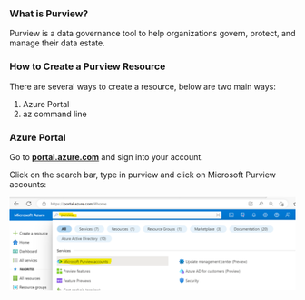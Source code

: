 ### What is Purview?
Purview is a  data governance tool to help organizations govern, protect, and manage their data estate. 

### How to Create a Purview Resource
There are several ways to create a resource, below are two main ways:

1. Azure Portal 
2. az command line

### Azure Portal 
Go to **[portal.azure.com](https://portal.azure.com)** and sign into your account. 

Click on the search bar, type in purview and click on Microsoft Purview accounts:

![Nav tabs enabled](../img/create-purview/image01.png)


